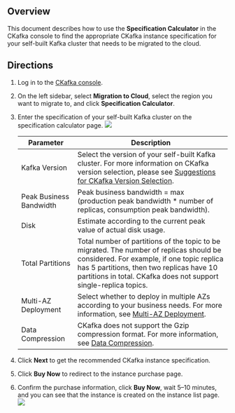 ## Overview

This document describes how to use the **Specification Calculator** in the CKafka console to find the appropriate CKafka instance specification for your self-built Kafka cluster that needs to be migrated to the cloud.

## Directions
1. Log in to the [CKafka console](https://console.cloud.tencent.com/ckafka).
2. On the left sidebar, select **Migration to Cloud**, select the region you want to migrate to, and click **Specification Calculator**.
3. Enter the specification of your self-built Kafka cluster on the specification calculator page.
	 ![](https://main.qcloudimg.com/raw/15b721ef605d238f01f888b6a54a334e.png)

   | Parameter         | Description                                                         |
   | ------------ | ------------------------------------------------------------ |
   | Kafka Version | Select the version of your self-built Kafka cluster. For more information on CKafka version selection, please see [Suggestions for CKafka Version Selection](https://intl.cloud.tencent.com/document/product/597/40964). |
   | Peak Business Bandwidth | Peak business bandwidth = max (production peak bandwidth * number of replicas, consumption peak bandwidth). |
   | Disk | Estimate according to the current peak value of actual disk usage. |
   | Total Partitions | Total number of partitions of the topic to be migrated. The number of replicas should be considered. For example, if one topic replica has 5 partitions, then two replicas have 10 partitions in total. CKafka does not support single-replica topics. |
   | Multi-AZ Deployment | Select whether to deploy in multiple AZs according to your business needs. For more information, see [Multi-AZ Deployment](https://intl.cloud.tencent.com/document/product/597/40243). |
   | Data Compression | CKafka does not support the Gzip compression format. For more information, see [Data Compression](https://intl.cloud.tencent.com/document/product/597/34004). |

4. Click **Next** to get the recommended CKafka instance specification.
5. Click **Buy Now** to redirect to the instance purchase page.
6. Confirm the purchase information, click **Buy Now**, wait 5–10 minutes, and you can see that the instance is created on the instance list page.
	 ![](https://main.qcloudimg.com/raw/30fd507fc0be892eb5467c8ff83723a1.png)
